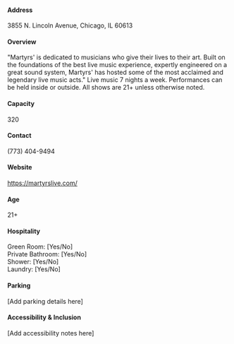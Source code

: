 #### Address

3855 N. Lincoln Avenue, Chicago, IL 60613

#### Overview

"Martyrs' is dedicated to musicians who give their lives to their art. Built on the foundations of the best live music experience, expertly engineered on a great sound system, Martyrs' has hosted some of the most acclaimed and legendary live music acts." Live music 7 nights a week. Performances can be held inside or outside. All shows are 21+ unless otherwise noted.

#### Capacity

320

#### Contact

(773) 404-9494

#### Website

https://martyrslive.com/

#### Age

21+

#### Hospitality

Green Room: [Yes/No]  
Private Bathroom: [Yes/No]  
Shower: [Yes/No]  
Laundry: [Yes/No]

#### Parking

[Add parking details here]

#### Accessibility & Inclusion

[Add accessibility notes here]
